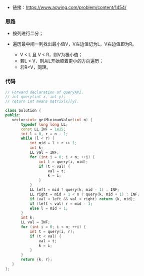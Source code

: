 * 链接：https://www.acwing.com/problem/content/1454/

### 思路

* 按列进行二分；

* 遍历最中间一列找出最小值V，V左边值记为L，V右边值即为R。
  * V < L 且 V < R，则V为极小值；
  * 若L < V，则从L开始顺着更小的方向遍历；
  * 若R<V，同理。

### 代码

 ```c++
// Forward declaration of queryAPI.
// int query(int x, int y);
// return int means matrix[x][y].

class Solution {
public:
    vector<int> getMinimumValue(int n) {
        typedef long long LL;
        const LL INF = 1e15;
        int l = 0, r = n - 1;
        while (l < r) {
            int mid = l + r >> 1;
            int k;
            LL val = INF;
            for (int i = 0; i < n; ++i) {
                int t = query(i, mid);
                if (t < val) {
                    val = t;
                    k = i;
                }
            }
            LL left = mid ? query(k, mid - 1) : INF;
            LL right = mid + 1 < n ? query(k, mid + 1) : INF;
            if (val < left && val < right) return {k, mid};
            if (left < val) r = mid - 1;
            else l = mid + 1;
        }
        int k;
        LL val = INF;
        for (int i = 0; i < n; ++i) {
            int t = query(i, r);
            if (t < val) {
                val = t;
                k = i;
            }
        }
        return {k, r};
    }
};
 ```

